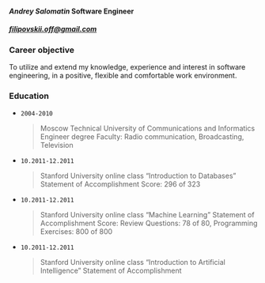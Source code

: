 #### *Andrey Salomatin* Software Engineer
##### filipovskii.off@gmail.com

### Career objective
To utilize and extend my knowledge, experience and interest in software engineering, in a positive, flexible and comfortable work environment.

### Education
*   `2004-2010`
    > Moscow Technical University of  Communications and Informatics
    > Engineer degree
    > Faculty: Radio communication, Broadcasting, Television

*   `10.2011-12.2011`
    > Stanford University online class “Introduction to Databases”
    > Statement of Accomplishment
    > Score: 296 of 323

*   `10.2011-12.2011`
    > Stanford University online class “Machine Learning”
    > Statement of Accomplishment
    > Score: Review Questions: 78 of 80, Programming Exercises: 800 of 800


*   `10.2011-12.2011`
    > Stanford University online class “Introduction to Artificial Intelligence”
    > Statement of Accomplishment
